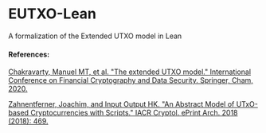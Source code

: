 # EUTXO-Lean
A formalization of the Extended UTXO model in Lean

#### References:

[Chakravarty, Manuel MT, et al. "The extended UTXO model." International Conference on Financial Cryptography and Data Security. Springer, Cham, 2020.](http://jmchapman.io/papers/eutxo.pdf)

[Zahnentferner, Joachim, and Input Output HK. "An Abstract Model of UTxO-based Cryptocurrencies with Scripts." IACR Cryptol. ePrint Arch. 2018 (2018): 469.](https://eprint.iacr.org/2018/469.pdf)